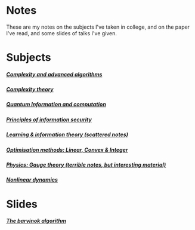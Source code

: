 # Notes
These are my notes on the subjects I've taken in college, and on the paper I've read, and
some slides of talks I've given.

# Subjects
##### [Complexity and advanced algorithms](./advanced-algorithms/main.pdf)
##### [Complexity theory](./complexity/main.pdf)
##### [Quantum Information and computation](./quantum-computation/main.pdf)
##### [Principles of information security](./information-security/main.pdf)
##### [Learning & information theory (scattered notes)](./learningtheory/main.pdf)
##### [Optimisation methods: Linear, Convex & Integer](./optimisation/main.pdf)
##### [Physics: Gauge theory (terrible notes, but interesting material)](./physics/main.pdf)
##### [Nonlinear dynamics](./nonlineardynamics/main.pdf)

# Slides
##### [The barvinok algorithm](./barvinok/slides.pdf)
